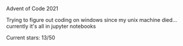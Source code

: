 Advent of Code 2021

Trying to figure out coding on windows since my unix machine died... currently it's all in jupyter notebooks

Current stars: 13/50
